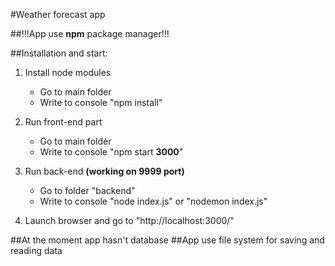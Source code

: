 #Weather forecast app

##!!!App use **npm** package manager!!!

##Installation and start:
1. Install node modules
   * Go to main folder
    * Write to console "npm install"
2. Run front-end part
   * Go to main folder
    * Write to console "npm start **3000**" 
    
3. Run back-end **(working on 9999 port)**
    * Go to folder "backend"
    * Write to console "node index.js" or "nodemon index.js"
    
4. Launch browser and go to "http://localhost:3000/"

##At the moment app hasn't database
##App use file system for saving and reading data
